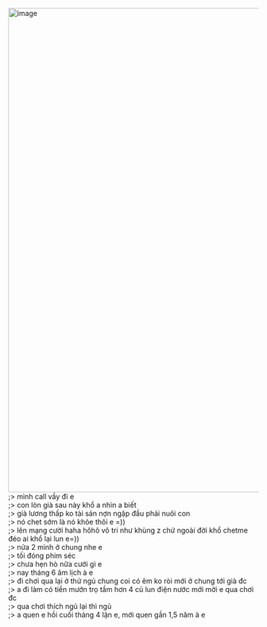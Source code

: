 <img width="959" height="975" alt="image" src="https://github.com/user-attachments/assets/e519e3cd-dffc-4edf-bd5f-e1239c53affb" /><br>
;> mình call vầy đi e<br>
;> con lòn già sau này khổ a nhìn a biết <br>
;> già lương thấp ko tài sản nợn ngập đầu phải nuôi con<br>
;> nó chet sớm là nó khỏe thôi e =))<br>
;> lên mạng cười haha hôhô vô tri như khùng z chứ ngoài đời khổ chetme đéo ai khổ lại lun e=))<br>
;> nửa 2 mình ở chung nhe e<br>
;> tối đóng phim séc<br>
;> chưa hẹn hò nữa cưới gì e<br>
;> nay tháng 6 âm lịch à e<br>
;> đi chơi qua lại ở thử ngủ chung coi có êm ko ròi mới ở chung tới già đc<br>
;> a đi làm có tiền mướn trọ tầm hơn 4 củ lun điện nước mới mời e qua chơi đc<br>
;> qua chơi thích ngủ lại thì ngủ<br>
;> a quen e hồi cuối tháng 4 lận e, mới quen gần 1,5 năm à e
